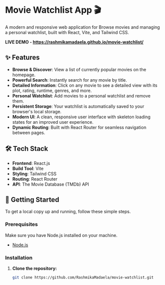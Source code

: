 # Movie Watchlist App 🎬

A modern and responsive web application for Browse movies and managing a personal watchlist, built with React, Vite, and Tailwind CSS.

**LIVE DEMO - https://rashmikamadaela.github.io/movie-watchlist/** 

## ✨ Features

- **Browse & Discover**: View a list of currently popular movies on the homepage.
- **Powerful Search**: Instantly search for any movie by title.
- **Detailed Information**: Click on any movie to see a detailed view with its plot, rating, runtime, genres, and more.
- **Personal Watchlist**: Add movies to a personal watchlist and remove them.
- **Persistent Storage**: Your watchlist is automatically saved to your browser's local storage.
- **Modern UI**: A clean, responsive user interface with skeleton loading states for an improved user experience.
- **Dynamic Routing**: Built with React Router for seamless navigation between pages.

## 🛠️ Tech Stack

- **Frontend**: React.js
- **Build Tool**: Vite
- **Styling**: Tailwind CSS
- **Routing**: React Router
- **API**: The Movie Database (TMDb) API

## 🚀 Getting Started

To get a local copy up and running, follow these simple steps.

### Prerequisites

Make sure you have Node.js installed on your machine.
- [Node.js](https://nodejs.org/)

### Installation

1. **Clone the repository:**
   ```sh
   git clone https://github.com/RashmikaMadaela/movie-watchlist.git
